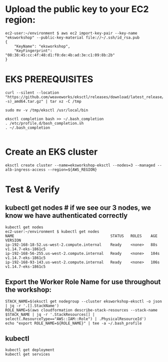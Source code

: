 # Upload the public key to your EC2 region:
```
ec2-user:~/environment $ aws ec2 import-key-pair --key-name "eksworkshop" --public-key-material file://~/.ssh/id_rsa.pub
{
    "KeyName": "eksworkshop", 
    "KeyFingerprint": "08:38:45:cc:4f:48:d1:f0:de:4b:ad:3e:c1:09:8b:2b"
}
```
# EKS PREREQUISITES
```
curl --silent --location "https://github.com/weaveworks/eksctl/releases/download/latest_release/eksctl_$(uname -s)_amd64.tar.gz" | tar xz -C /tmp

sudo mv -v /tmp/eksctl /usr/local/bin

eksctl completion bash >> ~/.bash_completion
. /etc/profile.d/bash_completion.sh
. ~/.bash_completion


```

# Create an EKS cluster
```
eksctl create cluster --name=eksworkshop-eksctl --nodes=3 --managed --alb-ingress-access --region=${AWS_REGION}
```
# Test & Verify
## kubectl get nodes # if we see our 3 nodes, we know we have authenticated correctly
```
kubectl get nodes
ec2-user:~/environment $ kubectl get nodes
NAME                                           STATUS   ROLES    AGE    VERSION
ip-192-168-18-52.us-west-2.compute.internal    Ready    <none>   88s    v1.14.7-eks-1861c5
ip-192-168-56-255.us-west-2.compute.internal   Ready    <none>   104s   v1.14.7-eks-1861c5
ip-192-168-93-143.us-west-2.compute.internal   Ready    <none>   106s   v1.14.7-eks-1861c5
```
## Export the Worker Role Name for use throughout the workshop:
```
STACK_NAME=$(eksctl get nodegroup --cluster eksworkshop-eksctl -o json | jq -r '.[].StackName')
ROLE_NAME=$(aws cloudformation describe-stack-resources --stack-name $STACK_NAME | jq -r '.StackResources[] | select(.ResourceType=="AWS::IAM::Role") | .PhysicalResourceId')
echo "export ROLE_NAME=${ROLE_NAME}" | tee -a ~/.bash_profile
```
## kubectl
```
kubectl get deployment
kubectl get services
```
